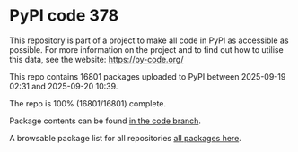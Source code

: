 # PyPI code 378

This repository is part of a project to make all code in PyPI as accessible as possible. For more information 
on the project and to find out how to utilise this data, see the website: https://py-code.org/

This repo contains 16801 packages uploaded to PyPI between 
2025-09-19 02:31 and 2025-09-20 10:39.

The repo is 100% (16801/16801) complete.

Package contents can be found [in the code branch](https://github.com/pypi-data/pypi-mirror-378/tree/code/packages).

A browsable package list for all repositories [all packages here](https://py-code.org/repositories/pypi-mirror-378).


